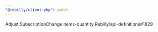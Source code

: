 ```yaml
---
"@rebilly/client-php": patch
---
```


Adjust SubscriptionChange items-quantity Rebilly/api-definitions#1829
